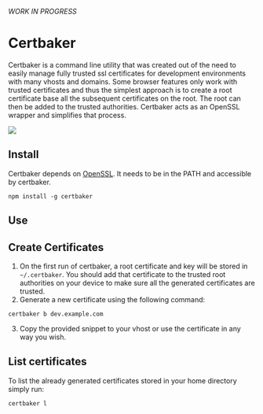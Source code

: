 *WORK IN PROGRESS*

# Certbaker

Certbaker is a command line utility that was created out of the need to easily manage fully trusted ssl certificates for development environments with many vhosts and domains. Some browser features only work with trusted certificates and thus the simplest approach is to create a root certificate base all the subsequent certificates on the root. The root can then be added to the trusted authorities. Certbaker acts as an OpenSSL wrapper and simplifies that process.

![](https://user-images.githubusercontent.com/4008557/33887393-edb04d34-df49-11e7-88c9-60d8aece0f7d.png)

## Install

Certbaker depends on [OpenSSL](https://www.openssl.org). It needs to be in the PATH and accessible by certbaker.  

```
npm install -g certbaker
```

## Use

## Create Certificates
1. On the first run of certbaker, a root certificate and key will be stored in `~/.certbaker`. You should add that certificate to the trusted root authorities on your device to make sure all the generated certificates are trusted.
2. Generate a new certificate using the following command:
```
certbaker b dev.example.com
```
3. Copy the provided snippet to your vhost or use the certificate in any way you wish.

## List certificates
To list the already generated certificates stored in your home directory simply run:
```
certbaker l 
```
